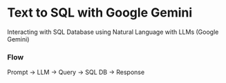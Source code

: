 # Text to SQL with Google Gemini

Interacting with SQL Database using Natural Language with LLMs (Google Gemini)
### Flow
Prompt -> LLM -> Query -> SQL DB -> Response
